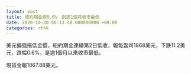 ```yaml
---
layout: post
title: 紐約期金跌0.6%　創逾1個月收市最低
date: 2020-10-30 06:13:48.000000000 +08:00
categories: rthk
---
```


美元偏強拖低金價，紐約期金連續第2日低收，報每盎司1868美元，下跌11.2美元，跌幅0.6%，是逾1個月以來收市最低。

現貨金報1867.88美元。
